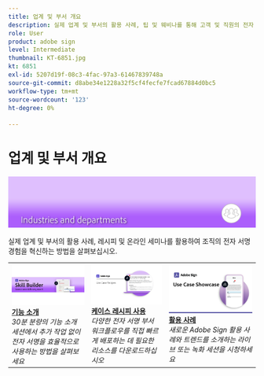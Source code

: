 ```yaml
---
title: 업계 및 부서 개요
description: 실제 업계 및 부서의 활용 사례, 팁 및 웨비나를 통해 고객 및 직원의 전자 서명 경험을 혁신하는 방법을 살펴볼 수 있습니다
role: User
product: adobe sign
level: Intermediate
thumbnail: KT-6851.jpg
kt: 6851
exl-id: 5207d19f-08c3-4fac-97a3-61467839748a
source-git-commit: d8abe34e1228a32f5cf4fecfe7fcad67884d0bc5
workflow-type: tm+mt
source-wordcount: '123'
ht-degree: 0%

---
```


# 업계 및 부서 개요

![Adobe Sign 업계 이미지](../assets/Hero-Industry.png)

실제 업계 및 부서의 활용 사례, 레시피 및 온라인 세미나를 활용하여 조직의 전자 서명 경험을 혁신하는 방법을 살펴보십시오.

<table style="table-layout:fixed">
<tr>
  <td>
    <a href="innovation-series.md">
      <img alt="기능 소개" src="../assets/SB_1280.jpg" />
    </a>
    <div>
    <a href="innovation-series.md"><strong>기능 소개</strong></a>
    </div>
    <em>30분 분량의 기능 소개 세션에서 추가 작업 없이 전자 서명을 효율적으로 사용하는 방법을 살펴보세요</em>
    <br>
  </td>
  <td>
    <a href="recipes.md">
      <img alt="케이스 레시피 사용" src="../assets/Expand_RecipeR.png" />
    </a>
    <div>
    <a href="recipes.md"><strong>케이스 레시피 사용</strong></a>
    </div>
    <em>다양한 전자 서명 부서 워크플로우를 직접 빠르게 배포하는 데 필요한 리소스를 다운로드하십시오</em>
    <br>
  </td>
  <td>
    <a href="use-case-showcase.md">
      <img alt="활용 사례" src="../assets/UseCaseShowcaseR.png" />
    </a>
    <div>
    <a href="use-case-showcase.md"><strong>활용 사례</strong></a>
    </div>
    <em>새로운 Adobe Sign 활용 사례와 트렌드를 소개하는 라이브 또는 녹화 세션을 시청하세요</em>
    <br>
  </td>
</tr>
</table>
